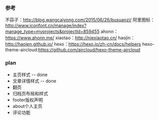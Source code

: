 ### 参考
不蒜子：http://blog.wangcaiyong.com/2015/06/26/busuanzi/
阿里图标：http://www.iconfont.cn/manage/index?manage_type=myprojects&projectId=859455
ahonn：https://www.ahonn.me/
xiaotao：http://niexiaotao.cn/
haojin：http://haojen.github.io/
hexo：https://hexo.io/zh-cn/docs/helpers
hexo-theme-aircloud:https://github.com/aircloud/hexo-theme-aircloud


### plan
- 主页样式 -- done
- 文章详情样式 -- done
- 翻页
- 归档页布局和样式
- footer版权声明
- about个人主页
- 评论功能